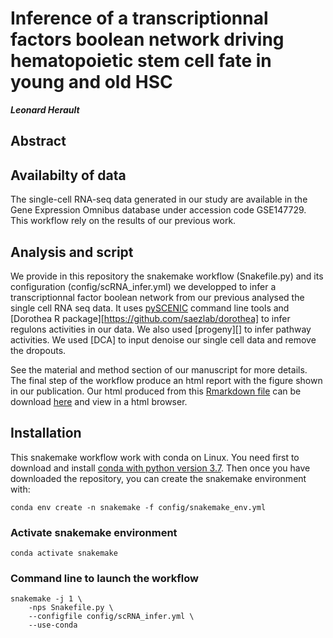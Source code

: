 
# Inference of a transcriptionnal factors boolean network driving hematopoietic stem cell fate in young and old HSC

***Leonard Herault***

## Abstract

## Availabilty of data

The single-cell RNA-seq data generated in our study are available in the Gene Expression Omnibus database under accession code GSE147729.
This workflow rely on the results of our previous work.

## Analysis and script

We provide in this repository the snakemake workflow (Snakefile.py) and its configuration (config/scRNA_infer.yml) we developped to infer a transcriptionnal factor boolean network from our previous analysed the single cell RNA seq data.
It uses [pySCENIC](https://pyscenic.readthedocs.io/en/latest/) command line tools and [Dorothea R package][https://github.com/saezlab/dorothea] to infer regulons activities in our data. We also used [progeny][] to infer pathway activities. We used [DCA] to input denoise our single cell data and remove the dropouts.

See the material and method section of our manuscript for more details.
The final step of the workflow produce an html report with the figure shown in our publication.
Our html produced from this [Rmarkdown file](report/final_report.Rmd) can be download [here](report/our_final_report.html) and view in a html browser.


## Installation

This snakemake workflow work with conda on Linux.
You need first to download and install [conda with python version 3.7](https://docs.conda.io/en/latest/miniconda.html).
Then once you have downloaded the repository, you can create the snakemake environment with:

    conda env create -n snakemake -f config/snakemake_env.yml

### Activate snakemake environment

    conda activate snakemake

### Command line to launch the  workflow 

    snakemake -j 1 \
        -nps Snakefile.py \
        --configfile config/scRNA_infer.yml \
        --use-conda
